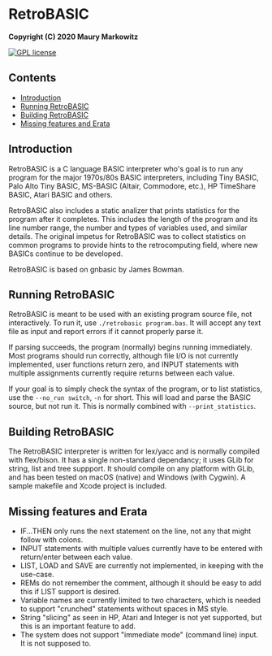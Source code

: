 RetroBASIC
=========

**Copyright (C) 2020 Maury Markowitz**

[![GPL license](http://img.shields.io/badge/license-GPL-brightgreen.svg)](https://opensource.org/licenses/gpl-license)

## Contents

* [Introduction](#introduction)
* [Running RetroBASIC](#running-retrobasic)
* [Building RetroBASIC](#building-retrobasic)
* [Missing features and Erata](#missing-features-and-erata)

## Introduction

RetroBASIC is a C language BASIC interpreter who's goal is to run any program for the major 1970s/80s BASIC interpreters, including Tiny BASIC, Palo Alto Tiny BASIC, MS-BASIC (Altair, Commodore, etc.), HP TimeShare BASIC, Atari BASIC and others.

RetroBASIC also includes a static analizer that prints statistics for the program after it completes. This includes the length of the program and its line number range, the number and types of variables used, and similar details. The original impetus for RetroBASIC was to collect statistics on common programs to provide hints to the retrocomputing field, where new BASICs continue to be developed.

RetroBASIC is based on gnbasic by James Bowman.
 
## Running RetroBASIC

RetroBASIC is meant to be used with an existing program source file, not interactively. To run it, use ```./retrobasic program.bas```. It will accept any text file as input and report errors if it cannot properly parse it.

If parsing succeeds, the program (normally) begins running immediately. Most programs should run correctly, although file I/O is not currently implemented, user functions return zero, and INPUT statements with multiple assignments currently require returns between each value.

If your goal is to simply check the syntax of the program, or to list statistics, use the `--no_run switch`, `-n` for short. This will load and parse the BASIC source, but not run it. This is normally combined with `--print_statistics`.

## Building RetroBASIC

The RetroBASIC interpreter is written for lex/yacc and is normally compiled with flex/bison. It has a single non-standard dependancy; it uses GLib for string, list and tree suppport. It should compile on any platform with GLib, and has been tested on macOS (native) and Windows (with Cygwin). A sample makefile and Xcode project is included.

## Missing features and Erata

* IF...THEN only runs the next statement on the line, not any that might follow with colons.
* INPUT statements with multiple values currently have to be entered with return/enter between each value.
* LIST, LOAD and SAVE are currently not implemented, in keeping with the use-case.
* REMs do not remember the comment, although it should be easy to add this if LIST support is desired.
* Variable names are currently limited to two characters, which is needed to support "crunched" statements without spaces in MS style.
* String "slicing" as seen in HP, Atari and Integer is not yet supported, but this is an important feature to add.
* The system does not support "immediate mode" (command line) input. It is not supposed to.
